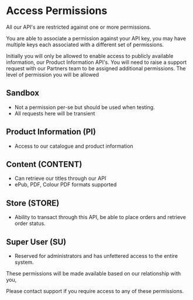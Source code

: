# Access Permissions

All our API's are restricted against one or more permissions. 

You are able to associate a permission against your API key, you may have multiple keys each associated with a different set of permissions. 

Initially you will only be allowed to enable access to publicly available information, our Product Information API's. You will need to raise a support request with our Partners team to be assigned additional permissions. The level of permission you will be allowed 


## Sandbox





- Not a permission per-se but should be used when testing.
- All requests here will be transient


## Product Information (PI)
  - Access to our catalogue and product information

## Content (CONTENT)
  - Can retrieve our titles through our API 
  - ePub, PDF, Colour PDF formats supported
## Store (STORE)
  - Ability to transact through this API, be able to place orders and retrieve order status.
## Super User (SU)
  - Reserved for administrators and has unfettered access to the entire system. 




These permissions will be made available based on our relationship with you, 

Please contact support if you require access to any of these permissions.